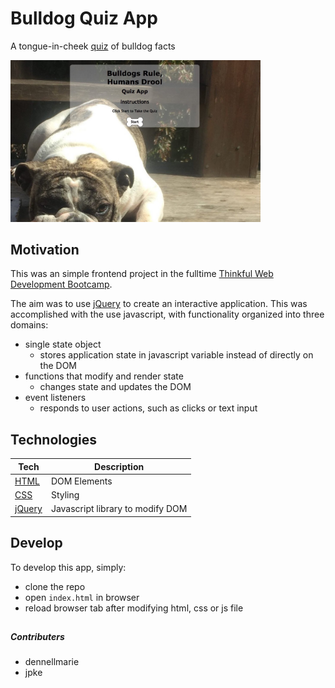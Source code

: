 # Bulldog Quiz App

A tongue-in-cheek [quiz](https://jpke.github.io/bulldogquizapp/) of bulldog facts

<img src="./bulldogquizapp.jpg" width="400px" />

## Motivation

This was an simple frontend project in the fulltime [Thinkful Web Development Bootcamp](https://www.thinkful.com/bootcamp/web-development/full-time/).

The aim was to use [jQuery](https://jquery.com/) to create an interactive application.  This was accomplished with the use javascript, with functionality organized into three domains:
  - single state object
    - stores application state in javascript variable instead of directly on the DOM
  - functions that modify and render state
    - changes state and updates the DOM
  - event listeners
    - responds to user actions, such as clicks or text input

## Technologies

| **Tech** | **Description** |
|----------|-------|
|  [HTML](https://developer.mozilla.org/en-US/docs/Web/HTML)  |   DOM Elements    |
|  [CSS](https://developer.mozilla.org/en-US/docs/Web/CSS)  |   Styling    |
|  [jQuery](https://jquery.com/)  |   Javascript library to modify DOM   |


## Develop

To develop this app, simply:
- clone the repo
- open `index.html` in browser
- reload browser tab after modifying html, css or js file

##
##### Contributers
* dennellmarie
* jpke
